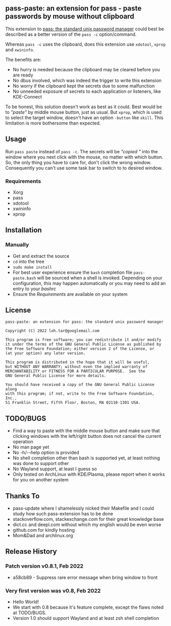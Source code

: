 ## pass-paste: an extension for pass - paste passwords by mouse without clipboard

This extension to [pass: the standard unix password manager](https://www.passwordstore.org)
could best be described as a better version of the `pass -c` option/command.

Whereas `pass -c` uses the clipboard, does this extension use `xdotool`, `xprop` and `xwininfo`.

The benefits are:

- No hurry is needed because the clipboard may be cleared before you are ready
- No dbus involved, which was indeed the trigger to write this extension
- No worry if the clipboard kept the secrets due to some malfunction
- No unneeded exposure of secrets to each application or listeners, like KDE-Connect

To be honest, this solution doesn't work as best as it could. Best would be to *"paste"* by
middle mouse button, just as usual. But `xprop`, which is used to select the target window,
doesn't have an option `-button` like `xkill`. This limitation is more bothersome than expected.

## Usage

Run `pass paste` instead of `pass -c`. The secrets will be *"copied "* into the window where you next
click with the mouse, no matter with which button. So, the only thing you have to care for, don't
click the wrong window. Consequently you can't use some task bar to switch to to desired window.

### Requirements

  - Xorg
  - pass
  - xdotool
  - xwininfo
  - xprop

## Installation

### Manually

- Get and extract the source
- `cd` into the tree
- `sudo make install`
- For best user experience ensure the `bash` completion file `pass-paste.bash` will be sourced when
a shell is invoked. Depending on your configuration, this may happen automatically or you may need
to add an entry to your *bashrc*
- Ensure the *Requirements* are available on your system

## License

    pass-paste: an extension for pass: the standard unix password manager

    Copyright (C) 2022 loh.tar@googlemail.com

    This program is free software; you can redistribute it and/or modify
    it under the terms of the GNU General Public License as published by
    the Free Software Foundation; either version 2 of the License, or
    (at your option) any later version.

    This program is distributed in the hope that it will be useful,
    but WITHOUT ANY WARRANTY; without even the implied warranty of
    MERCHANTABILITY or FITNESS FOR A PARTICULAR PURPOSE.  See the
    GNU General Public License for more details.

    You should have received a copy of the GNU General Public License along
    with this program; if not, write to the Free Software Foundation, Inc.,
    51 Franklin Street, Fifth Floor, Boston, MA 02110-1301 USA.

## TODO/BUGS

- Find a way to paste with the middle mouse button and make sure that clicking windows with the
left/right button does not cancel the current operation
- No man page yet
- No -h/--help option is provided
- No shell completion other than bash is supported yet, at least nothing was done to support other
- No Wayland support, at least I guess so
- Only tested on ArchLinux with KDE/Plasma, please report when it works for you on another system

## Thanks To

- pass-update where I shamelessly nicked their Makefile and I could study how such pass-extension
has to be done
- stackoverflow.com, stackexchange.com for their great knowledge base
- dict.cc and deepl.com without which my english would be even worse
- github.com for kindly hosting
- Mom&Dad and archlinux.org

## Release History

### Patch version v0.8.1, Feb 2022

  - a58cb89 - Suppress rare error message when bring window to front

### Very first version was v0.8, Feb 2022

  - Hello World!
  - We start with 0.8 because it's feature complete, except the flaws noted at TODO/BUGS.
  - Version 1.0 should support Wayland and at least zsh shell completion

